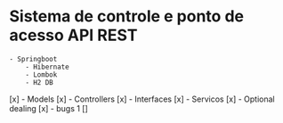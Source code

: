 # Sistema de controle e ponto de acesso API REST

    - Springboot
        - Hibernate
        - Lombok
        - H2 DB

[x] - Models
[x] - Controllers
[x] - Interfaces
[x] - Servicos
[x] - Optional dealing
[x] - bugs 1
[]
